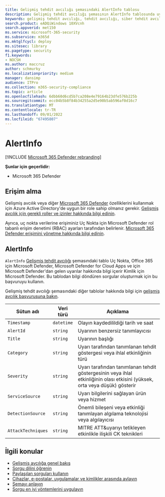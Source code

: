 ```yaml
---
title: Gelişmiş tehdit avcılığı şemasındaki AlertInfo tablosu
description: Gelişmiş tehdit avcılığı şemasının AlertInfo tablosunda uyarı oluşturma olayları hakkında bilgi edinin
keywords: gelişmiş tehdit avcılığı, tehdit avcılığı, siber tehdit avcılığı, Microsoft 365 Defender, microsoft 365, m365, arama, sorgu, telemetri, şema başvurusu, kusto, tablo, sütun, veri türü, açıklama, AlertInfo, uyarı, önem derecesi, kategori, MITRE, ATT&CK, Uç Nokta için Microsoft Defender, Office 365 için Microsoft Defender, Microsoft Defender for Cloud Apps ve Kimlik için Microsoft Defender
search.product: eADQiWindows 10XVcnh
search.appverid: met150
ms.service: microsoft-365-security
ms.subservice: m365d
ms.mktglfcycl: deploy
ms.sitesec: library
ms.pagetype: security
f1.keywords:
- NOCSH
ms.author: maccruz
author: schmurky
ms.localizationpriority: medium
manager: dansimp
audience: ITPro
ms.collection: m365-security-compliance
ms.topic: article
ms.openlocfilehash: 6dbb60d6cd5b7ca208e4e79164b23dfe576b225b
ms.sourcegitcommit: ecc04b5b8f84b34255a2d5e90b5ab596af0d16c7
ms.translationtype: MT
ms.contentlocale: tr-TR
ms.lasthandoff: 09/01/2022
ms.locfileid: "67495807"
---
```

# <a name="alertinfo"></a>AlertInfo

[!INCLUDE [Microsoft 365 Defender rebranding](../includes/microsoft-defender.md)]


**Şunlar için geçerlidir:**
- Microsoft 365 Defender


## <a name="get-access"></a>Erişim alma
Gelişmiş avcılık veya diğer [Microsoft 365 Defender](microsoft-365-defender.md) özelliklerini kullanmak için Azure Active Directory'de uygun bir role sahip olmanız gerekir. [Gelişmiş avcılık için gerekli roller ve izinler hakkında bilgi edinin](custom-roles.md).

Ayrıca, uç nokta verilerine erişiminiz Uç Nokta için Microsoft Defender rol tabanlı erişim denetimi (RBAC) ayarları tarafından belirlenir. [Microsoft 365 Defender erişimini yönetme hakkında bilgi edinin](m365d-permissions.md).

## <a name="alertinfo"></a>AlertInfo

`AlertInfo` [Gelişmiş tehdit avcılığı](advanced-hunting-overview.md) şemasındaki tablo Uç Nokta, Office 365 için Microsoft Defender, Microsoft Defender for Cloud Apps ve için Microsoft Defender'dan gelen uyarılar hakkında bilgi içerir Kimlik için Microsoft Defender. Bu tablodan bilgi döndüren sorgular oluşturmak için bu başvuruyu kullanın.

Gelişmiş tehdit avcılığı şemasındaki diğer tablolar hakkında bilgi için [gelişmiş avcılık başvurusuna bakın](advanced-hunting-schema-tables.md).

| Sütun adı | Veri türü | Açıklama |
|-------------|-----------|-------------|
| `Timestamp` | `datetime` | Olayın kaydedilildiği tarih ve saat |
| `AlertId` | `string` | Uyarının benzersiz tanımlayıcısı |
| `Title` | `string` | Uyarının başlığı |
| `Category` | `string` | Uyarı tarafından tanımlanan tehdit göstergesi veya ihlal etkinliğinin türü |
| `Severity` | `string` | Uyarı tarafından tanımlanan tehdit göstergesinin veya ihlal etkinliğinin olası etkisini (yüksek, orta veya düşük) gösterir |
| `ServiceSource` | `string` | Uyarı bilgilerini sağlayan ürün veya hizmet |
| `DetectionSource` | `string` | Önemli bileşeni veya etkinliği tanımlayan algılama teknolojisi veya algılayıcısı |
| `AttackTechniques` | `string` | MITRE ATT&uyarıyı tetikleyen etkinlikle ilişkili CK teknikleri |

## <a name="related-topics"></a>İlgili konular
- [Gelişmiş avcılığa genel bakış](advanced-hunting-overview.md)
- [Sorgu dilini öğrenin](advanced-hunting-query-language.md)
- [Paylaşılan sorguları kullanın](advanced-hunting-shared-queries.md)
- [Cihazlar, e-postalar, uygulamalar ve kimlikler arasında avlayın](advanced-hunting-query-emails-devices.md)
- [Şemayı anlayın](advanced-hunting-schema-tables.md)
- [Sorgu en iyi yöntemlerini uygulayın](advanced-hunting-best-practices.md)
